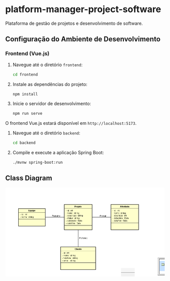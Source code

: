 # platform-manager-project-software
Plataforma de gestão de projetos e desenvolvimento de software.


## Configuração do Ambiente de Desenvolvimento

### Frontend (Vue.js)
1. Navegue até o diretório `frontend`:
    ```bash
    cd frontend
    ```
2. Instale as dependências do projeto:
    ```bash
    npm install
    ```
3. Inicie o servidor de desenvolvimento:
    ```bash
    npm run serve
    ```
O frontend Vue.js estará disponível em `http://localhost:5173`.

1. Navegue até o diretório `backend`:
    ```bash
    cd backend
    ```
2. Compile e execute a aplicação Spring Boot:
    ```bash
    ./mvnw spring-boot:run
    ```

## Class Diagram 

![Web 1](https://github.com/valdirsillva/platform-manager-project-software/blob/main/diagram.png)
